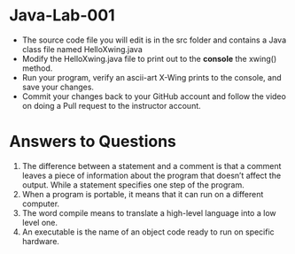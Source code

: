 # Java-Lab-001

* The source code file you will edit is in the src folder and contains a Java class file named HelloXwing.java
* Modify the HelloXwing.java file to print out to the **console** the xwing() method.
* Run your program, verify an ascii-art X-Wing prints to the console, and save your changes.
* Commit your changes back to your GitHub account and follow the video on doing a Pull request to the instructor account.

# Answers to Questions
1. The difference between a statement and a comment is that a comment leaves a piece of information about the program that doesn’t affect the output. While a statement specifies one step of the program.
2. When a program is portable, it means that it can run on a different computer.
3. The word compile means to translate a high-level language into a low level one.
4. An executable is the name of an object code ready to run on specific hardware.  

